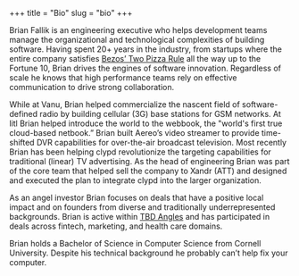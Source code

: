 +++
title = "Bio"
slug = "bio"
+++

Brian Fallik is an engineering executive who helps development teams manage the organizational and technological complexities of building software. Having spent 20+ years in the industry, from startups where the entire company satisfies [Bezos’ Two Pizza Rule](https://www.cnbc.com/2018/04/30/jeff-bezos-2-pizza-rule-can-help-you-hold-more-productive-meetings.html) all the way up to the Fortune 10, Brian drives the engines of software innovation. Regardless of scale he knows that high performance teams rely on effective communication to drive strong collaboration.

While at Vanu, Brian helped commercialize the nascent field of software-defined radio by building cellular (3G) base stations for GSM networks. At litl Brian helped introduce the world to the webbook, the "world's first true cloud-based netbook.” Brian built Aereo’s video streamer to provide time-shifted DVR capabilities for over-the-air broadcast television. Most recently Brian has been helping clypd revolutionize the targeting capabilities for traditional (linear) TV advertising. As the head of engineering Brian was part of the core team that helped sell the company to Xandr (ATT) and designed and executed the plan to integrate clypd into the larger organization.

As an angel investor Brian focuses on deals that have a positive local impact and on founders from diverse and traditionally underrepresented backgrounds. Brian is active within [TBD Angles](https://tbdangels.com/) and has participated in deals across fintech, marketing, and health care domains.

Brian holds a Bachelor of Science in Computer Science from Cornell University. Despite his technical background he probably can’t help fix your computer.
